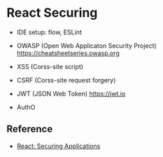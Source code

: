 # React Securing

- IDE setup: flow, ESLint

- OWASP (Open Web Applicaton Security Project)
https://cheatsheetseries.owasp.org

- XSS (Corss-site script)

- CSRF (Corss-site request forgery)

- JWT (JSON Web Token)
https://jwt.io


- AuthO


## Reference
- [React: Securing Applications](https://www.linkedin.com/learning/react-securing-applications-2/securing-react-applications)


